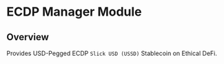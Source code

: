 # ECDP Manager Module

## Overview

Provides USD-Pegged ECDP `Slick USD (USSD)` Stablecoin on Ethical DeFi.
